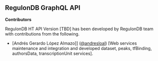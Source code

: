 ## RegulonDB GraphQL API

__Contributors__ 

RegulonDB HT API Version [TBD] has been developed by RegulonDB team with contributions from the following.

- [Andrés Gerardo López Almazo]] ([@andresloal](https://github.com/andresloal)) [Web services maintenance and integration and developed dataset, peaks, tfBinding, authorsData, transcriptionUnit services].



